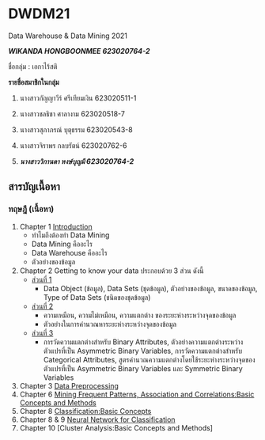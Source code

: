 # DWDM21
Data Warehouse &amp; Data Mining 2021 

**_WIKANDA HONGBOONMEE  623020764-2_**

ชื่อกลุ่ม : เอกาไร้สติ

**รายชื่อสมาชิกในกลุ่ม**

1. นางสาวกัญญาวีร์ ศรีเทียมเงิน  623020511-1

2. นางสาวชลธิชา  ศาลางาม    623020518-7

3. นางสาวสุภาภรณ์  บุตุธรรม    623020543-8

4. นางสาวจิราพร   กลบรัตน์     623020762-6

5. **_นางสาววิกานดา   หงษ์บุญมี   623020764-2_**

## สารบัญเนื้อหา
### ทฤษฎี (เนื้อหา)

1. Chapter 1 [Introduction](https://github.com/Wikanda-Hongboonmee/DWDM21/blob/main/Chapter%201.pdf)
    * ทำไมถึงต้องทำ Data Mining 
    * Data Mining คืออะไร
    * Data Warehouse คืออะไร
    * ตัวอย่างของข้อมูล
2. Chapter 2 Getting to know your data ประกอบด้วย 3 ส่วน ดังนี้
    * [ส่วนที่ 1](https://github.com/Wikanda-Hongboonmee/DWDM21/blob/main/Chapter%202.pdf)
      * Data Object (ข้อมูล), Data Sets (ชุดข้อมูล), ตัวอย่างของข้อมูล, ขนาดของข้อมูล, Type of Data Sets (ชนิดของชุดข้อมูล)
    * [ส่วนที่ 2](https://github.com/Wikanda-Hongboonmee/DWDM21/blob/main/Dissimilarity-distance-matrix.pdf) 
      * ความเหมือน, ความไม่เหมือน, ความแตกต่าง ของระยะห่างระหว่างจุดของข้อมูล
      * ตัวอย่างในการคำนวณหาระยะห่างระหว่างจุดของข้อมูล
    * [ส่วนที่ 3](https://github.com/Wikanda-Hongboonmee/DWDM21/blob/main/Distance-between-Data.pdf)
      * การวัดความแตกต่างสำหรับ Binary Attributes, ตัวอย่างความแตกต่างระหว่างตัวแปรที่เป็น Asymmetric Binary Variables, การวัดความแตกต่างสำหรับ Categorical Attributes, สูตรคำนวณความแตกต่างโดยใช้ระยะห่างระหว่างจุดของตัวแปรที่เป็น Asymmetric Binary Variables และ Symmetric Binary Variables
5. Chapter 3 [Data Preprocessing](https://github.com/Wikanda-Hongboonmee/DWDM21/blob/main/Chapter%203%20(Handling%20Missing).pdf)
6. Chapter 6 [Mining Frequent Patterns, Association and Correlations:Basic Concepts and Methods](https://github.com/Wikanda-Hongboonmee/DWDM21/blob/main/Association%20rules.pdf)
7. Chapter 8 [Classification:Basic Concepts](https://github.com/Wikanda-Hongboonmee/DWDM21/blob/main/Decision-Tree.pdf)
8. Chapter 8 & 9 [Neural Network for Classification](https://github.com/Wikanda-Hongboonmee/DWDM21/blob/main/Naive%20Bayes%20%26%20KNN.pdf)
9. Chapter 10 [Cluster Analysis:Basic Concepts and Methods]

